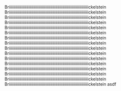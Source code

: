 Briiiiiiiiiiiiiiiiiiiiiiiiiiiiiiiiiiiiiiiiiiiiiiiiiiiiiiiiiiiiiiiiiiiiiiiiiiiiickelstein
Briiiiiiiiiiiiiiiiiiiiiiiiiiiiiiiiiiiiiiiiiiiiiiiiiiiiiiiiiiiiiiiiiiiiiiiiiiiiickelstein
Briiiiiiiiiiiiiiiiiiiiiiiiiiiiiiiiiiiiiiiiiiiiiiiiiiiiiiiiiiiiiiiiiiiiiiiiiiiiickelstein
Briiiiiiiiiiiiiiiiiiiiiiiiiiiiiiiiiiiiiiiiiiiiiiiiiiiiiiiiiiiiiiiiiiiiiiiiiiiiickelstein
Briiiiiiiiiiiiiiiiiiiiiiiiiiiiiiiiiiiiiiiiiiiiiiiiiiiiiiiiiiiiiiiiiiiiiiiiiiiiickelstein
Briiiiiiiiiiiiiiiiiiiiiiiiiiiiiiiiiiiiiiiiiiiiiiiiiiiiiiiiiiiiiiiiiiiiiiiiiiiiickelstein
Briiiiiiiiiiiiiiiiiiiiiiiiiiiiiiiiiiiiiiiiiiiiiiiiiiiiiiiiiiiiiiiiiiiiiiiiiiiiickelstein
Briiiiiiiiiiiiiiiiiiiiiiiiiiiiiiiiiiiiiiiiiiiiiiiiiiiiiiiiiiiiiiiiiiiiiiiiiiiiickelstein
Briiiiiiiiiiiiiiiiiiiiiiiiiiiiiiiiiiiiiiiiiiiiiiiiiiiiiiiiiiiiiiiiiiiiiiiiiiiiickelstein
Briiiiiiiiiiiiiiiiiiiiiiiiiiiiiiiiiiiiiiiiiiiiiiiiiiiiiiiiiiiiiiiiiiiiiiiiiiiiickelstein
Briiiiiiiiiiiiiiiiiiiiiiiiiiiiiiiiiiiiiiiiiiiiiiiiiiiiiiiiiiiiiiiiiiiiiiiiiiiiickelstein
Briiiiiiiiiiiiiiiiiiiiiiiiiiiiiiiiiiiiiiiiiiiiiiiiiiiiiiiiiiiiiiiiiiiiiiiiiiiiickelstein
Briiiiiiiiiiiiiiiiiiiiiiiiiiiiiiiiiiiiiiiiiiiiiiiiiiiiiiiiiiiiiiiiiiiiiiiiiiiiickelstein
Briiiiiiiiiiiiiiiiiiiiiiiiiiiiiiiiiiiiiiiiiiiiiiiiiiiiiiiiiiiiiiiiiiiiiiiiiiiiickelstein
Briiiiiiiiiiiiiiiiiiiiiiiiiiiiiiiiiiiiiiiiiiiiiiiiiiiiiiiiiiiiiiiiiiiiiiiiiiiiickelstein
Briiiiiiiiiiiiiiiiiiiiiiiiiiiiiiiiiiiiiiiiiiiiiiiiiiiiiiiiiiiiiiiiiiiiiiiiiiiiickelstein
asdf